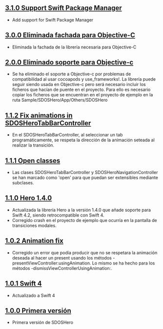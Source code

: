 ## [3.1.0 Support Swift Package Manager](https://github.com/SDOSLabs/SDOSHero/tree/v3.1.0)

- Add support for Swift Package Manager

## [3.0.0 Eliminada fachada para Objective-C](https://github.com/SDOSLabs/SDOSHero/tree/v3.0.0)

- Eliminada la fachada de la librería necesaria para Objective-C

## [2.0.0 Eliminado soporte para Objective-c](https://github.com/SDOSLabs/SDOSHero/tree/v2.0.0)

- Se ha eliminado el soporte a Objective-c por problemas de compatibilidad al usar cocoapods y use_frameworks!. La librería puede seguir siendo usada en Objective-c pero será necesario incluir los ficheros que hacían de puente en el proyecto. Para ello es necesario copiar los ficheros que se encuentran en el proyecto de ejemplo en la ruta Sample/SDOSHero/App/Others/SDOSHero

## [1.1.2 Fix animations in SDOSHeroTabBarController](https://github.com/SDOSLabs/SDOSHero/tree/v1.1.2)

- En el SDOSHeroTabBarController, al seleccionar un tab programáticamente, se respeta la dirección de la animación seteada al realizar la transición.

## [1.1.1 Open classes](https://github.com/SDOSLabs/SDOSHero/tree/v1.1.1)

- Las clases SDOSHeroTabBarController y SDOSHeroNavigationController se han marcado como 'open' para que puedan ser extensibles mediante subclases.

## [1.1.0 Hero 1.4.0](https://github.com/SDOSLabs/SDOSHero/tree/v1.1.0)

- Actualizada la librería Hero a la versión 1.4.0 que añade soporte para Swift 4.2, siendo retrocompatible con Swift 4.
- Corregido crash en el proyecto de ejemplo que ocurría en la pantalla de transiciones modales.

## [1.0.2 Animation fix](https://github.com/SDOSLabs/SDOSHero/tree/v1.0.2)

- Corregido un error que podía producir que no se respetara la animación deseada al hacer un present usando los métodos -presentViewController:usingAnimation. Lo mismo se ha hecho para los métodos -dismissViewControllerUsingAnimation:.

## [1.0.1 Swift 4](https://github.com/SDOSLabs/SDOSHero/tree/v1.0.1)

- Actualizado a Swift 4

## [1.0.0 Primera versión](https://github.com/SDOSLabs/SDOSHero/tree/v1.0.0)

- Primera versión de SDOSHero
